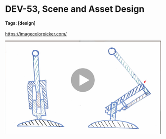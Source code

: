 # DEV-53, Scene and Asset Design
#### Tags: [design]

https://imagecolorpicker.com/

![](../images/DEV-53/DEV-53-A.png)